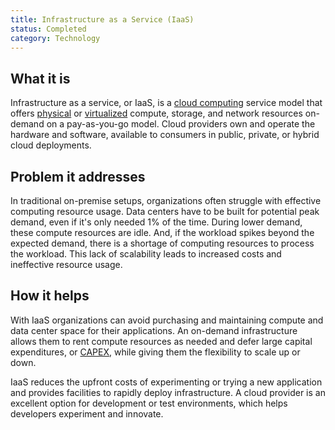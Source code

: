 ```yaml
---
title: Infrastructure as a Service (IaaS)
status: Completed
category: Technology
---
```


## What it is

Infrastructure as a service, or IaaS, is a [cloud computing](https://github.com/cncf/glossary/blob/main/content/en/cloud_computing.md) service model that offers [physical](https://github.com/cncf/glossary/blob/main/content/en/bare_metal_machine.md) or [virtualized](https://github.com/cncf/glossary/blob/main/content/en/virtualization.md) compute, storage, and network resources on-demand on a pay-as-you-go model. Cloud providers own and operate the hardware and software, available to consumers in public, private, or hybrid cloud deployments.

## Problem it addresses

In traditional on-premise setups, organizations often struggle with effective computing resource usage. Data centers have to be built for potential peak demand, even if it's only needed 1% of the time. During lower demand, these compute resources are idle. And, if the workload spikes beyond the expected demand, there is a shortage of computing resources to process the workload. This lack of scalability leads to increased costs and ineffective resource usage.

## How it helps

With IaaS organizations can avoid purchasing and maintaining compute and data center space for their applications. An on-demand infrastructure allows them to rent compute resources as needed and defer large capital expenditures, or [CAPEX](https://en.wikipedia.org/wiki/Capital_expenditure), while giving them the flexibility to scale up or down.

IaaS reduces the upfront costs of experimenting or trying a new application and provides facilities to rapidly deploy infrastructure. A cloud provider is an excellent option for development or test environments, which helps developers experiment and innovate.
